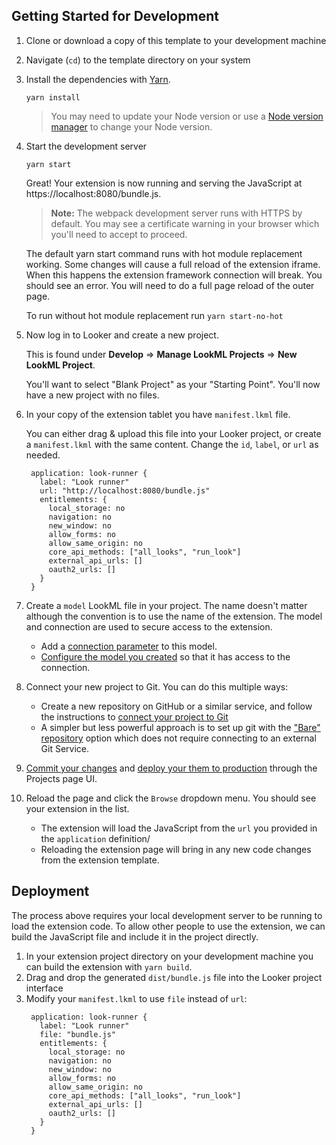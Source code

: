## Getting Started for Development

1. Clone or download a copy of this template to your development machine
2. Navigate (`cd`) to the template directory on your system
3. Install the dependencies with [Yarn](https://yarnpkg.com/).

   ```
   yarn install
   ```

   > You may need to update your Node version or use a [Node version manager](https://github.com/nvm-sh/nvm) to change your Node version.

4. Start the development server

   ```
   yarn start
   ```

   Great! Your extension is now running and serving the JavaScript at https://localhost:8080/bundle.js.

   > **Note:** The webpack development server runs with HTTPS by default. You may see a certificate warning in your browser which you'll need to accept to proceed.

   The default yarn start command runs with hot module replacement working. Some changes will cause a full reload of the extension iframe. When this happens the extension framework connection will break. You should see an error. You will need to do a full page reload of the outer page.

   To run without hot module replacement run `yarn start-no-hot`

5. Now log in to Looker and create a new project.

   This is found under **Develop** => **Manage LookML Projects** => **New LookML Project**.

   You'll want to select "Blank Project" as your "Starting Point". You'll now have a new project with no files.

6. In your copy of the extension tablet you have `manifest.lkml` file.

   You can either drag & upload this file into your Looker project, or create a `manifest.lkml` with the same content. Change the `id`, `label`, or `url` as needed.

   ```
    application: look-runner {
      label: "Look runner"
      url: "http://localhost:8080/bundle.js"
      entitlements: {
        local_storage: no
        navigation: no
        new_window: no
        allow_forms: no
        allow_same_origin: no
        core_api_methods: ["all_looks", "run_look"]
        external_api_urls: []
        oauth2_urls: []
      }
    }
   ```

7. Create a `model` LookML file in your project. The name doesn't matter although the convention is to use the name of the extension. The model and connection are used to secure access to the extension.

   - Add a [connection parameter](https://docs.looker.com/r/lookml/types/model/connection) to this model.
   - [Configure the model you created](https://docs.looker.com/r/develop/configure-model) so that it has access to the connection.

8. Connect your new project to Git. You can do this multiple ways:

   - Create a new repository on GitHub or a similar service, and follow the instructions to [connect your project to Git](https://docs.looker.com//r/api/pull-request)
   - A simpler but less powerful approach is to set up git with the ["Bare" repository](https://docs.looker.com/r/develop/bare-git-repo) option which does not require connecting to an external Git Service.

9. [Commit your changes](https://docs.looker.com/r/develop/commit-changes) and [deploy your them to production](https://docs.looker.com/r/develop/deploy-changes) through the Projects page UI.
10. Reload the page and click the `Browse` dropdown menu. You should see your extension in the list.
    - The extension will load the JavaScript from the `url` you provided in the `application` definition/
    - Reloading the extension page will bring in any new code changes from the extension template.

## Deployment

The process above requires your local development server to be running to load the extension code. To allow other people to use the extension, we can build the JavaScript file and include it in the project directly.

1. In your extension project directory on your development machine you can build the extension with `yarn build`.
2. Drag and drop the generated `dist/bundle.js` file into the Looker project interface
3. Modify your `manifest.lkml` to use `file` instead of `url`:
   ```
    application: look-runner {
      label: "Look runner"
      file: "bundle.js"
      entitlements: {
        local_storage: no
        navigation: no
        new_window: no
        allow_forms: no
        allow_same_origin: no
        core_api_methods: ["all_looks", "run_look"]
        external_api_urls: []
        oauth2_urls: []
      }
    }
   ```

